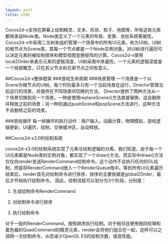 ```yaml
---
layout: post
title: UI树
---
```

Cocos2d-x支持在屏幕上绘制精灵、文本、形状、粒子、地图等，所有这些元素都继承自Node类。Node类定义了一个元素的布局、变换、坐标系统等属性。Cocos2d-x中采用二叉树来组织管理一个场景中的所有UI元素，称为UI树。UI树的根节点为Scene类，其每一个节点都是一个Node实例对象。对UI树进行遍历可以决定元素的被绘制顺序和模型视图变换矩阵的计算。Cocos2d-x使用localZOrder来表示元素的逻辑深度，UI树采用中序遍历。一个元素的逻辑深度是一个局部概念，只在其父节点和兄弟节点之间有意义。

##Cocos2d-x整体框架
###游戏生命周期
###场景管理
一个场景是一个以Scene为根节点的UI树。每个时刻最多只有一个当前场景在运行，Director管理当前运行的场景，并提供在不同场景间切换的方法。
Director提供了两种方法从一个场景切换到另一个场景。一种是使用replaceScene()方法直接替换，这会删除并释放之前的场景；另一种则通过pushScene和popScene方法进行，这种方法不会删除之前的场景。

###游戏循环
每一帧循环的执行动作：用户输入，动画计算，物理模拟，游戏逻辑更新，UI遍历，绘制，交换缓冲区，自动释放。

##Cocos2d-x3.0的绘制系统

cocos2d-x3.0的绘制系统实现了元素与绘制逻辑的分离。我们知道，由于每一个UI元素都是Node类的实例对象，都实现了一个draw()方法，而实际中draw()方法仅仅向render发送RenderCommand绘制命令。这个动作不会执行任何的GL绘制，而是将RenderCommand放入一个RenderQueue栈中。等到所有UI元素遍历结束后，render首先对绘制命令进行排序，排序的主要依据是globalZOrder，最后才开始执行绘制命令。
因此，绘制流程可以划分为3个阶段，分别是：

1. 生成绘制命令RenderCommand

2. 对绘制命令进行排序

3. 执行绘制命令

对于一般的RenderCommand，按照顺序执行绘制。对于相邻且使用相同纹理和着色器的QuadCommand的精灵元素，render会将他们组合在一起，这样可以之调用一次绘制命令，从而减少OpenGL ES的绘制次数，提高性能。
